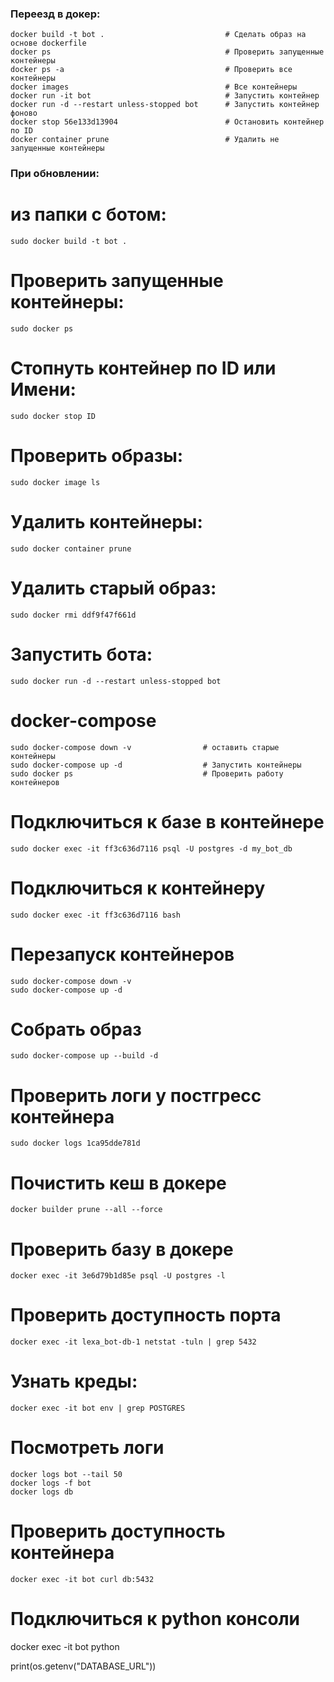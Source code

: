 ### Переезд в докер:
    docker build -t bot .                           # Сделать образ на основе dockerfile
    docker ps                                       # Проверить запущенные контейнеры
    docker ps -a                                    # Проверить все контейнеры
    docker images                                   # Все контейнеры
    docker run -it bot                              # Запустить контейнер
    docker run -d --restart unless-stopped bot      # Запустить контейнер фоново
    docker stop 56e133d13904                        # Остановить контейнер по ID
    docker container prune                          # Удалить не запущенные контейнеры

### При обновлении:
# из папки с ботом:
    sudo docker build -t bot .
# Проверить запущенные контейнеры:
    sudo docker ps
# Стопнуть контейнер по ID или Имени:
    sudo docker stop ID
# Проверить образы:
    sudo docker image ls
# Удалить контейнеры:
    sudo docker container prune
# Удалить старый образ:
    sudo docker rmi ddf9f47f661d
# Запустить бота:
    sudo docker run -d --restart unless-stopped bot

# docker-compose
    sudo docker-compose down -v                # оставить старые контейнеры
    sudo docker-compose up -d                  # Запустить контейнеры
    sudo docker ps                             # Проверить работу контейнеров

# Подключиться к базе в контейнере
    sudo docker exec -it ff3c636d7116 psql -U postgres -d my_bot_db

# Подключиться к контейнеру
    sudo docker exec -it ff3c636d7116 bash

# Перезапуск контейнеров
    sudo docker-compose down -v
    sudo docker-compose up -d

# Собрать образ
    sudo docker-compose up --build -d

# Проверить логи у постгресс контейнера 
    sudo docker logs 1ca95dde781d

# Почистить кеш в докере
    docker builder prune --all --force

# Проверить базу в докере
    docker exec -it 3e6d79b1d85e psql -U postgres -l

# Проверить доступность порта
    docker exec -it lexa_bot-db-1 netstat -tuln | grep 5432

# Узнать креды:
    docker exec -it bot env | grep POSTGRES

# Посмотреть логи
    docker logs bot --tail 50
    docker logs -f bot
    docker logs db

# Проверить доступность контейнера
    docker exec -it bot curl db:5432

# Подключиться к python консоли
docker exec -it bot python




print(os.getenv("DATABASE_URL"))